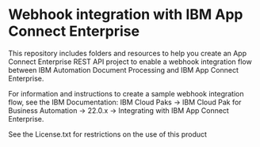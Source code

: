 # Webhook integration with IBM App Connect Enterprise

This repository includes folders and resources to help you create an App Connect Enterprise REST API project to enable a webhook integration flow between IBM Automation Document Processing and IBM App Connect Enterprise.

For information and instructions to create a sample webhook integration flow, see the IBM Documentation: IBM Cloud Paks -> IBM Cloud Pak for Business Automation -> 22.0.x -> Integrating with IBM App Connect Enterprise.

See the License.txt for restrictions on the use of this product
